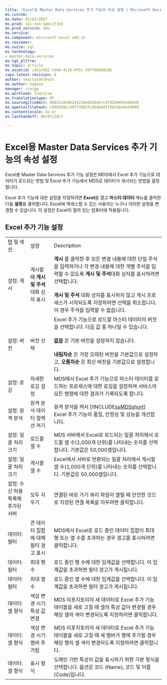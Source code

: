 ```yaml
---
title: "Excel용 Master Data Services 추가 기능의 속성 설정 | Microsoft Docs"
ms.custom: 
ms.date: 03/01/2017
ms.prod: sql-non-specified
ms.prod_service: mds
ms.service: 
ms.component: microsoft-excel-add-in
ms.reviewer: 
ms.suite: sql
ms.technology:
- master-data-services
ms.tgt_pltfrm: 
ms.topic: article
ms.assetid: cab1c662-5d40-4c16-9f5c-36ff9608810b
caps.latest.revision: 8
author: smartysanthosh
ms.author: nagavo
manager: craigg
ms.workload: Inactive
ms.translationtype: HT
ms.sourcegitcommit: 0b832a9306244210e693bde7c476269455e9b6d8
ms.openlocfilehash: c5055942c39ff3805fcdbdbd47f0b3d8e9e2489d
ms.contentlocale: ko-kr
ms.lasthandoff: 09/07/2017

---
```

# <a name="setting-properties-for-master-data-services-add-in-for-excel"></a>Excel용 Master Data Services 추가 기능의 속성 설정
  Excel용 Master Data Services 추가 기능 설정은 MDS에서 Excel 추가 기능으로 데이터가 로드되는 방법 및 Excel 추가 기능에서 MDS로 데이터가 게시되는 방법을 결정합니다.  
  
 Excel 추가 기능에 대한 설정을 지정하려면 **Excel**을 열고 **마스터 데이터** 메뉴를 클릭한 다음 **설정**을 클릭합니다. Excel에 액세스할 수 있는 사용자는 누구나 이러한 설정을 변경할 수 있습니다. 이 설정은 Excel이 열려 있는 컴퓨터에 적용됩니다.  
  
## <a name="excel-add-in-settings"></a>Excel 추가 기능 설정  
  
||||  
|-|-|-|  
|탭 및 섹션|설정|Description|  
|설정: 게시|게시할 때 **게시 및 주석** 대화 상자 표시|**게시** 를 클릭한 후 모든 변경 내용에 대한 단일 주석을 입력하거나 각 변경 내용에 대한 개별 주석을 입력할 수 있도록 **게시 및 주석**대화 상자를 표시하려면 선택합니다.<br /><br /> **게시 및 주석** 대화 상자를 표시하지 않고 게시 프로세스가 시작되도록 지정하려면 선택을 취소합니다. 이 경우 주석을 입력할 수 없습니다.|  
|설정: 버전|버전 선택|Excel 추가 기능으로 로드할 마스터 데이터의 버전을 선택합니다. 다음 값 중 하나일 수 있습니다.<br /><br /> **없음** 은 기본 버전을 설정하지 않습니다.<br /><br /> **내림차순** 은 가장 오래된 버전을 기본값으로 설정하고, **오름차순** 은 최신 버전을 기본값으로 설정합니다.|  
|설정: 로깅|자세한 로깅 설정|MDS에서 Excel 추가 기능으로 마스터 데이터를 로드하는 프로세스에 대한 로깅을 설정하여 서비스의 모든 명령에 대한 결과가 기록되도록 합니다.|  
|설정: 원격 분석|원격 분석 데이터 컬렉션 켜기|원격 분석을 켜서 [!INCLUDE[ssMDSshort](../../includes/ssmdsshort-md.md)] Excel 추가 기능의 품질, 안정성 및 성능을 개선합니다.|  
|설정: 일괄 처리 크기|로드할 셀 수|MDS 서버에서 Excel로 로드되는 일괄 처리에서 로드할 셀 수(1,000개 단위)를 나타내는 숫자를 선택합니다. 기본값은 50,000셀입니다.|  
|설정: 일괄 처리 크기|게시할 셀 수|Excel에서 서버로 반환되는 일괄 처리에서 게시할 셀 수(1,000개 단위)를 나타내는 숫자를 선택합니다. 기본값은 50,000셀입니다.|  
|설정: 수신 허용 목록에 추가된 서버|모두 지우기|연결된 바로 가기 쿼리 파일이 열릴 때 안전한 것으로 지정된 연결 목록을 지우려면 클릭합니다.|  
|데이터: 필터|큰 데이터 집합에 대해 필터 경고 표시|MDS에서 Excel로 로드 중인 데이터 집합이 최대 행 또는 열 수를 초과하는 경우 경고를 표시하려면 클릭합니다.|  
|데이터: 필터|최대 행 수|로드 중인 행 수에 대한 임계값을 선택합니다. 이 임계값을 초과하면 필터 경고가 게시됩니다.|  
|데이터: 필터|최대 열 수|로드 중인 열 수에 대한 임계값을 선택합니다. 이 임계값을 초과하면 필터 경고가 게시됩니다.|  
|데이터: 셀 형식|색상 변경 시기: 특성 값 변경|MDS 리포지토리의 새 데이터로 Excel 추가 기능 테이블을 새로 고칠 때 셀의 특성 값이 변경될 경우 해당 셀의 색이 변경되도록 지정하려면 클릭합니다.|  
|데이터: 셀 형식|색상 변경 시기: 멤버 추가됨|MDS 리포지토리의 새 데이터로 Excel 추가 기능 테이블을 새로 고칠 때 새 멤버가 행에 추가될 경우 해당 행의 셀 색이 변경되도록 지정하려면 클릭합니다.|  
|데이터: 셀 형식|표시 형식|도메인 기반 특성의 값을 표시하기 위한 기본 형식을 선택합니다. 옵션은 코드 {Name}, 코드 및 이름 {Code}입니다.|  
  
  

